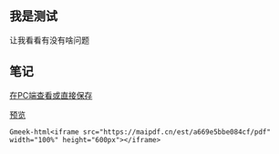 ## 我是测试
让我看看有没有啥问题

## 笔记
[在PC端查看或直接保存](https://beijiushare.github.io/pdfs/1.pdf "这将带来更好的体验")

[预览](https://www.bilibili.com/video/BV113411p7BT/?share_source=copy_web&vd_source=0c8e46cf6aa086ab5fdb778c9f5d8bb2 "白嫖了maifile的免费服务，感谢感谢！另外，再提醒你一遍：互联网并不安全，别乱点链接！")

`Gmeek-html<iframe src="https://maipdf.cn/est/a669e5bbe084cf/pdf" width="100%" height="600px"></iframe>`
